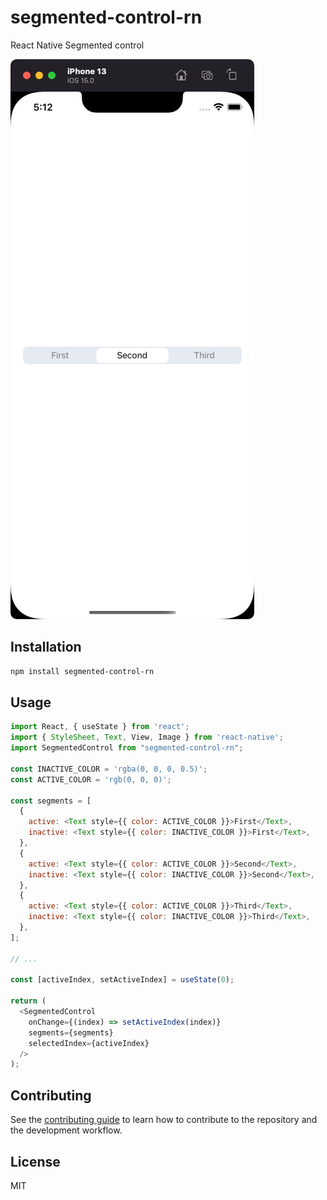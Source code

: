 # segmented-control-rn

React Native Segmented control

![example.png](example.png)

## Installation

```sh
npm install segmented-control-rn
```

## Usage

```js
import React, { useState } from 'react';
import { StyleSheet, Text, View, Image } from 'react-native';
import SegmentedControl from "segmented-control-rn";

const INACTIVE_COLOR = 'rgba(0, 0, 0, 0.5)';
const ACTIVE_COLOR = 'rgb(0, 0, 0)';

const segments = [
  {
    active: <Text style={{ color: ACTIVE_COLOR }}>First</Text>,
    inactive: <Text style={{ color: INACTIVE_COLOR }}>First</Text>,
  },
  {
    active: <Text style={{ color: ACTIVE_COLOR }}>Second</Text>,
    inactive: <Text style={{ color: INACTIVE_COLOR }}>Second</Text>,
  },
  {
    active: <Text style={{ color: ACTIVE_COLOR }}>Third</Text>,
    inactive: <Text style={{ color: INACTIVE_COLOR }}>Third</Text>,
  },
];

// ...

const [activeIndex, setActiveIndex] = useState(0);

return (
  <SegmentedControl
    onChange={(index) => setActiveIndex(index)}
    segments={segments}
    selectedIndex={activeIndex}
  />
);
```

## Contributing

See the [contributing guide](CONTRIBUTING.md) to learn how to contribute to the repository and the development workflow.

## License

MIT
